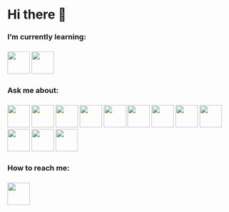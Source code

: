 <h1>Hi there 👋</h1>

<h3>I’m currently learning:</h3>
<h3 align=left>
  <a href="https://www.duolingo.com/profile/diegoccastano"><img width="50" height="50" src="https://design.duolingo.com/86230c9ad10d9f08b785.svg" /></a>
  <a href="https://www.hackerrank.com/diegoccastano"><img width="50" height="50" src="https://upload.wikimedia.org/wikipedia/commons/4/40/HackerRank_Icon-1000px.png?20200508182226"></a>
</h3>
<h3>Ask me about:</h3>
<h3 align=left>
  <img width="50" height="50" src="https://cdn.jsdelivr.net/gh/devicons/devicon/icons/swift/swift-original.svg" />
  <img width="50" height="50" src="https://cdn.jsdelivr.net/gh/devicons/devicon/icons/objectivec/objectivec-plain.svg" />
  <img width="50" height="50" src="https://cdn.jsdelivr.net/gh/devicons/devicon/icons/angularjs/angularjs-original.svg" />
  <img width="50" height="50" src="https://cdn.jsdelivr.net/gh/devicons/devicon/icons/nodejs/nodejs-original.svg" />
  <img width="50" height="50" src="https://cdn.jsdelivr.net/gh/devicons/devicon/icons/typescript/typescript-original.svg" />
  <img width="50" height="50" src="https://cdn.jsdelivr.net/gh/devicons/devicon/icons/javascript/javascript-original.svg" />
  <img width="50" height="50" src="https://cdn.jsdelivr.net/gh/devicons/devicon/icons/spring/spring-original.svg" />
  <img width="50" height="50" src="https://cdn.jsdelivr.net/gh/devicons/devicon/icons/java/java-original-wordmark.svg" />
  <img width="50" height="50" src="https://cdn.jsdelivr.net/gh/devicons/devicon/icons/cplusplus/cplusplus-original.svg" />
  <img width="50" height="50" src="https://cdn.jsdelivr.net/gh/devicons/devicon/icons/c/c-original.svg" />
  <img width="50" height="50" src="https://cdn.jsdelivr.net/gh/devicons/devicon/icons/xcode/xcode-original.svg" />
  <img width="50" height="50" src="https://cdn.jsdelivr.net/gh/devicons/devicon/icons/visualstudio/visualstudio-plain.svg" />
</h3>
<h3>How to reach me:</h3>
<h3 align=left>
  <a href="https://www.linkedin.com/in/diegoccastano/"><img width="50" height="50" src="https://cdn.jsdelivr.net/gh/devicons/devicon/icons/linkedin/linkedin-original.svg" /></a>
</h3>
<!--
**diegoccastano/diegoccastano** is a ✨ _special_ ✨ repository because its `README.md` (this file) appears on your GitHub profile.

Here are some ideas to get you started:

- 🔭 I’m currently working on ...
- 🌱 I’m currently learning ...
- 👯 I’m looking to collaborate on ...
- 🤔 I’m looking for help with ...
- 💬 Ask me about ...
- 📫 How to reach me: ...
- 😄 Pronouns: ...
- ⚡ Fun fact: ...
-->
